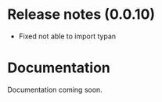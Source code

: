 Release notes (0.0.10)
===
* Fixed not able to import typan

Documentation
===
Documentation coming soon.
